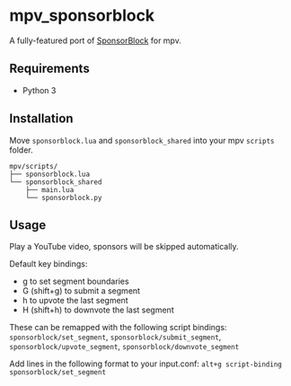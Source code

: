 # mpv_sponsorblock
A fully-featured port of [SponsorBlock](https://github.com/ajayyy/SponsorBlock) for mpv.

## Requirements
- Python 3

## Installation
Move `sponsorblock.lua` and `sponsorblock_shared` into your mpv `scripts` folder.
```
mpv/scripts/
├── sponsorblock.lua
└── sponsorblock_shared
    ├── main.lua
    └── sponsorblock.py
```

## Usage
Play a YouTube video, sponsors will be skipped automatically.

Default key bindings:
- g to set segment boundaries
- G (shift+g) to submit a segment
- h to upvote the last segment
- H (shift+h) to downvote the last segment

These can be remapped with the following script bindings: `sponsorblock/set_segment`, `sponsorblock/submit_segment`, `sponsorblock/upvote_segment`, `sponsorblock/downvote_segment`

Add lines in the following format to your input.conf: `alt+g script-binding sponsorblock/set_segment`